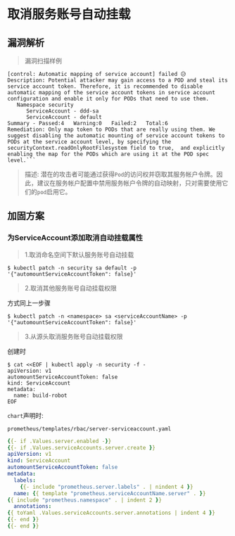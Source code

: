 # 取消服务账号自动挂载

## 漏洞解析

> 漏洞扫描样例

```
[control: Automatic mapping of service account] failed 😥
Description: Potential attacker may gain access to a POD and steal its service account token. Therefore, it is recommended to disable automatic mapping of the service account tokens in service account configuration and enable it only for PODs that need to use them.
   Namespace security
      ServiceAccount - ddd-sa
      ServiceAccount - default
Summary - Passed:4   Warning:0   Failed:2   Total:6
Remediation: Only map token to PODs that are really using them. We suggest disabling the automatic mounting of service account tokens to PODs at the service account level, by specifying the securityContext.readOnlyRootFilesystem field to true,  and explicitly enabling the map for the PODs which are using it at the POD spec level.```
```

> 描述: 潜在的攻击者可能通过获得`Pod`的访问权并窃取其服务帐户令牌。因此，建议在服务帐户配置中禁用服务帐户令牌的自动映射，只对需要使用它们的`pod`启用它。

## 加固方案

### 为ServiceAccount添加取消自动挂载属性

> 1.取消命名空间下默认服务账号自动挂载

```shell
$ kubectl patch -n security sa default -p '{"automountServiceAccountToken": false}'
```

> 2.取消其他服务账号自动挂载权限

方式同上一步骤

```shell
$ kubectl patch -n <namespace> sa <serviceAccountName> -p '{"automountServiceAccountToken": false}'
```

> 3.从源头取消服务账号自动挂载权限

创建时

```shell
$ cat <<EOF | kubectl apply -n security -f -
apiVersion: v1
automountServiceAccountToken: false
kind: ServiceAccount
metadata:
  name: build-robot
EOF
```

`chart`声明时:

`prometheus/templates/rbac/server-serviceaccount.yaml`

```yaml
{{- if .Values.server.enabled -}}
{{- if .Values.serviceAccounts.server.create }}
apiVersion: v1
kind: ServiceAccount
automountServiceAccountToken: false
metadata:
  labels:
    {{- include "prometheus.server.labels" . | nindent 4 }}
  name: {{ template "prometheus.serviceAccountName.server" . }}
{{ include "prometheus.namespace" . | indent 2 }}
  annotations:
{{ toYaml .Values.serviceAccounts.server.annotations | indent 4 }}
{{- end }}
{{- end }}
```